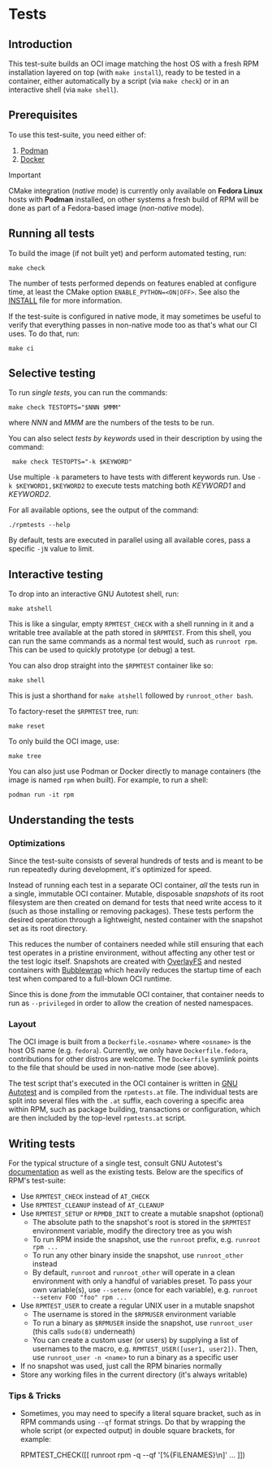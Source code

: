 # Tests

## Introduction

This test-suite builds an OCI image matching the host OS with a fresh RPM
installation layered on top (with `make install`), ready to be tested in a
container, either automatically by a script (via `make check`) or in an
interactive shell (via `make shell`).

## Prerequisites

To use this test-suite, you need either of:

1. [Podman](https://github.com/containers/podman/)
2. [Docker](https://github.com/docker/)

> [!IMPORTANT]
> CMake integration (*native* mode) is currently only available on **Fedora
> Linux** hosts with **Podman** installed, on other systems a fresh build of
> RPM will be done as part of a Fedora-based image (*non-native* mode).

## Running all tests

To build the image (if not built yet) and perform automated testing, run:

    make check

The number of tests performed depends on features enabled at configure time, at
least the CMake option `ENABLE_PYTHON=<ON|OFF>`.  See also the
[INSTALL](../INSTALL) file for more information.

If the test-suite is configured in native mode, it may sometimes be useful to
verify that everything passes in non-native mode too as that's what our CI
uses.  To do that, run:

    make ci

## Selective testing

To run *single tests*, you can run the commands:

    make check TESTOPTS="$NNN $MMM"

where _NNN_ and _MMM_ are the numbers of the tests to be run.

You can also select *tests by keywords* used in their description by using the
command:

     make check TESTOPTS="-k $KEYWORD"

Use multiple `-k` parameters to have tests with different keywords run.  Use
`-k $KEYWORD1,$KEYWORD2` to execute tests matching both _KEYWORD1_ and
_KEYWORD2_.

For all available options, see the output of the command:

	./rpmtests --help

By default, tests are executed in parallel using all available cores, pass a
specific `-jN` value to limit.

## Interactive testing

To drop into an interactive GNU Autotest shell, run:

    make atshell

This is like a singular, empty `RPMTEST_CHECK` with a shell running in it and a
writable tree available at the path stored in `$RPMTEST`.  From this shell, you
can run the same commands as a normal test would, such as `runroot rpm`.  This
can be used to quickly prototype (or debug) a test.

You can also drop straight into the `$RPMTEST` container like so:

    make shell

This is just a shorthand for `make atshell` followed by `runroot_other bash`.

To factory-reset the `$RPMTEST` tree, run:

    make reset

To only build the OCI image, use:

    make tree

You can also just use Podman or Docker directly to manage containers (the image
is named `rpm` when built).  For example, to run a shell:

    podman run -it rpm

## Understanding the tests

### Optimizations

Since the test-suite consists of several hundreds of tests and is meant to be
run repeatedly during development, it's optimized for speed.

Instead of running each test in a separate OCI container, *all* the tests run
in a single, immutable OCI container.  Mutable, disposable *snapshots* of its
root filesystem are then created on demand for tests that need write access to
it (such as those installing or removing packages).  These tests perform the
desired operation through a lightweight, nested container with the snapshot set
as its root directory.

This reduces the number of containers needed while still ensuring that each
test operates in a pristine environment, without affecting any other test or
the test logic itself.  Snapshots are created with
[OverlayFS](https://docs.kernel.org/filesystems/overlayfs.html) and nested
containers with [Bubblewrap](https://github.com/containers/bubblewrap) which
heavily reduces the startup time of each test when compared to a full-blown OCI
runtime.

Since this is done *from* the immutable OCI container, that container needs to
run as `--privileged` in order to allow the creation of nested namespaces.

### Layout

The OCI image is built from a `Dockerfile.<osname>` where `<osname>` is the
host OS name (e.g. `fedora`).  Currently, we only have `Dockerfile.fedora`,
contributions for other distros are welcome.  The `Dockerfile` symlink points
to the file that should be used in non-native mode (see above).

The test script that's executed in the OCI container is written in [GNU
Autotest](https://www.gnu.org/savannah-checkouts/gnu/autoconf/manual/autoconf-2.71/autoconf.html#Using-Autotest)
and is compiled from the `rpmtests.at` file.  The individual tests are split
into several files with the `.at` suffix, each covering a specific area within
RPM, such as package building, transactions or configuration, which are then
included by the top-level `rpmtests.at` script.

## Writing tests

For the typical structure of a single test, consult GNU Autotest's
[documentation](https://www.gnu.org/savannah-checkouts/gnu/autoconf/manual/autoconf-2.71/autoconf.html#Writing-Testsuites)
as well as the existing tests.  Below are the specifics of RPM's test-suite:

* Use `RPMTEST_CHECK` instead of `AT_CHECK`
* Use `RPMTEST_CLEANUP` instead of `AT_CLEANUP`
* Use `RPMTEST_SETUP` or `RPMDB_INIT` to create a mutable snapshot (optional)
    * The absolute path to the snapshot's root is stored in the `$RPMTEST`
      environment variable, modify the directory tree as you wish
    * To run RPM inside the snapshot, use the `runroot` prefix, e.g. `runroot
      rpm ...`
    * To run any other binary inside the snapshot, use `runroot_other` instead
    * By default, `runroot` and `runroot_other` will operate in a clean
      environment with only a handful of variables preset.  To pass your own
      variable(s), use `--setenv` (once for each variable), e.g. `runroot
      --setenv FOO "foo" rpm ...`
* Use `RPMTEST_USER` to create a regular UNIX user in a mutable snapshot
    * The username is stored in the `$RPMUSER` environment variable
    * To run a binary as `$RPMUSER` inside the snapshot, use `runroot_user`
      (this calls `sudo(8)` underneath)
    * You can create a custom user (or users) by supplying a list of usernames
      to the macro, e.g. `RPMTEST_USER([user1, user2])`.  Then, use
      `runroot_user -n <name>` to run a binary as a specific user
* If no snapshot was used, just call the RPM binaries normally
* Store any working files in the current directory (it's always writable)

### Tips & Tricks

* Sometimes, you may need to specify a literal square bracket, such as in RPM
  commands using `--qf` format strings.  Do that by wrapping the whole script
  (or expected output) in double square brackets, for example:

    RPMTEST_CHECK([[
    runroot rpm -q --qf '[%{FILENAMES}\n]' ...
    ]])

